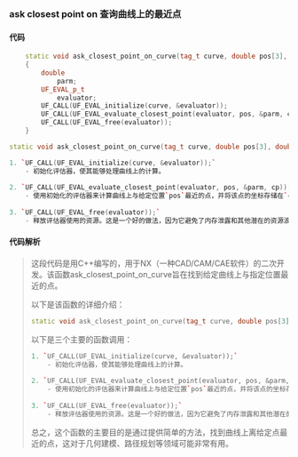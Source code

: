 ### ask closest point on 查询曲线上的最近点

#### 代码

```cpp
    static void ask_closest_point_on_curve(tag_t curve, double pos[3], double cp[3])  
    {  
        double  
            parm;  
        UF_EVAL_p_t  
            evaluator;  
        UF_CALL(UF_EVAL_initialize(curve, &evaluator));  
        UF_CALL(UF_EVAL_evaluate_closest_point(evaluator, pos, &parm, cp));  
        UF_CALL(UF_EVAL_free(evaluator));  
    }

```

```cpp
static void ask_closest_point_on_curve(tag_t curve, double pos[3], double cp[3])

```

```cpp
1. `UF_CALL(UF_EVAL_initialize(curve, &evaluator));`
    - 初始化评估器，使其能够处理曲线上的计算。
    
2. `UF_CALL(UF_EVAL_evaluate_closest_point(evaluator, pos, &parm, cp));`
    - 使用初始化的评估器来计算曲线上与给定位置`pos`最近的点，并将该点的坐标存储在`cp`中。同时，也会找到对应的曲线参数值存储在`parm`中。
    
3. `UF_CALL(UF_EVAL_free(evaluator));`
    - 释放评估器使用的资源。这是一个好的做法，因为它避免了内存泄露和其他潜在的资源浪费。

```

#### 代码解析

> 这段代码是用C++编写的，用于NX（一种CAD/CAM/CAE软件）的二次开发。该函数ask_closest_point_on_curve旨在找到给定曲线上与指定位置最近的点。
>
> 以下是该函数的详细介绍：
>
> ```cpp
> static void ask_closest_point_on_curve(tag_t curve, double pos[3], double cp[3])
> ```
>
> 以下是三个主要的函数调用：
>
> ```cpp
> 1. `UF_CALL(UF_EVAL_initialize(curve, &evaluator));`
>     - 初始化评估器，使其能够处理曲线上的计算。
>     
> 2. `UF_CALL(UF_EVAL_evaluate_closest_point(evaluator, pos, &parm, cp));`
>     - 使用初始化的评估器来计算曲线上与给定位置`pos`最近的点，并将该点的坐标存储在`cp`中。同时，也会找到对应的曲线参数值存储在`parm`中。
>     
> 3. `UF_CALL(UF_EVAL_free(evaluator));`
>     - 释放评估器使用的资源。这是一个好的做法，因为它避免了内存泄露和其他潜在的资源浪费。
> ```
>
> 总之，这个函数的主要目的是通过提供简单的方法，找到曲线上离给定点最近的点，这对于几何建模、路径规划等领域可能非常有用。
>
